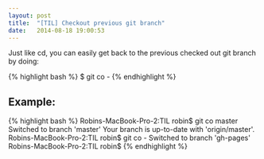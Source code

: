 ```yaml
---
layout: post
title:  "[TIL] Checkout previous git branch"
date:   2014-08-18 19:00:53
---
```

Just like cd, you can easily get back to the previous checked out git branch by doing:

{% highlight bash %}
$ git co -
{% endhighlight %}

## Example:
{% highlight bash %}
Robins-MacBook-Pro-2:TIL robin$ git co master
Switched to branch 'master'
Your branch is up-to-date with 'origin/master'.
Robins-MacBook-Pro-2:TIL robin$ git co -
Switched to branch 'gh-pages'
Robins-MacBook-Pro-2:TIL robin$
{% endhighlight %}

